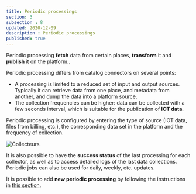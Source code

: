 ```yaml
---
title: Periodic processings
section: 3
subsection : 8
updated: 2020-12-09
description : Periodic processings
published: true
---
```


Periodic processing **fetch** data from certain places, **transform** it and **publish** it on the platform..

Periodic processing differs from catalog connectors on several points:
* A processing is limited to a reduced set of input and output sources. Typically it can retrieve data from one place, and metadata from another, and dump the data into a platform source.
* The collection frequencies can be higher: data can be collected with a few seconds interval, which is suitable for the publication of **IOT data**.

<p>
</p>

Periodic processing is configured by entering the type of source (IOT data, files from billing, etc.), the corresponding data set in the platform and the frequency of collection.

![Collecteurs](./images/functional-presentation/collecteurs.jpg)


It is also possible to have the **success status** of the last processing for each collector, as well as to access detailed logs of the last data collections. Periodic jobs can also be used for daily, weekly, etc. updates.

It is possible to add **new periodic processing** by following the instructions in [this section](./interoperate/collectors).
